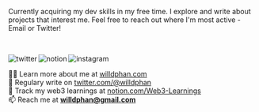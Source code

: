 <p align="center">
<p align="left">Currently acquiring my dev skills in my free time. I explore and write about projects that interest me. Feel free to reach out where I'm most active - Email or Twitter!</p>
<br>

[<img align="left" alt="twitter" src="https://img.shields.io/badge/twitter-%231DA1F2.svg?&style=for-the-badge&logo=twitter&logoColor=white" />](https://twitter.com/willdphan)
[<img align="left" alt="notion" src="https://img.shields.io/badge/notion-%2312100E.svg?&style=for-the-badge&logo=notion&logoColor=white" />](https://frost-sloop-bbc.notion.site/Web3-Learnings-54d10d04cee848e082cae8a62e7be8e2)
[<img align="left" alt="instagram" src="https://img.shields.io/badge/Instagram-%231877F2.svg?&style=for-the-badge&logo=instagram&logoColor=white" />](https://www.instagram.com/willdphan/)

<br>
<!-- LIST-ABOUT-ME:START -->
<p align="left">  </p>

👨‍💻 Learn more about me at [willdphan.com](https://willphan.com/)<br>
📝 Regulary write on [twitter.com/@willdphan](https://twitter.com/willdphan)<br>
💠 Track my web3 learnings at [notion.com/Web3-Learnings](https://frost-sloop-bbc.notion.site/Web3-Learnings-54d10d04cee848e082cae8a62e7be8e2)<br>
📫 Reach me at **willdphan@gmail.com**


